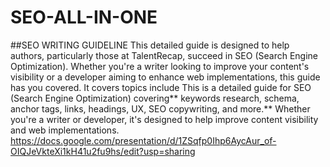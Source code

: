 # SEO-ALL-IN-ONE

##SEO WRITING GUIDELINE
This detailed guide is designed to help authors, particularly those at TalentRecap, succeed in SEO (Search Engine Optimization). Whether you're a writer looking to improve your content's visibility or a developer aiming to enhance web implementations, this guide has you covered.
It covers topics include 
This is a detailed guide for SEO (Search Engine Optimization) covering** keywords research, schema, anchor tags, links, headings, UX, SEO copywriting, and more.** Whether you're a writer or developer, it's designed to help improve content visibility and web implementations.
https://docs.google.com/presentation/d/1ZSqfp0Ihp6AycAur_of-OIQJeVkteXi1kH41u2fu9hs/edit?usp=sharing


 
